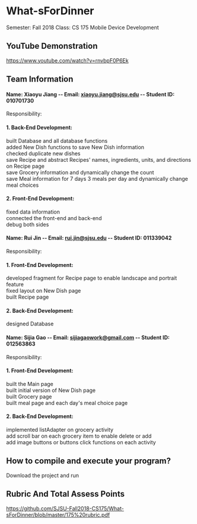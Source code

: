 # What-sForDinner

Semester: Fall 2018
Class: CS 175 Mobile Device Development

## YouTube Demonstration 
  
  https://www.youtube.com/watch?v=rnvbpF0P6Ek

## Team Information

#### Name: Xiaoyu Jiang -- Email: xiaoyu.jiang@sjsu.edu -- Student ID: 010701730 

Responsibility: 
  #### 1. Back-End Development: 
  built Database and all database functions\
  added New Dish functions to save New Dish information\
  checked duplicate new dishes\
  save Recipe and abstract Recipes' names, ingredients, units, and directions on Recipe page\
  save Grocery information and dynamically change the count\
  save Meal information for 7 days 3 meals per day and dynamically change meal choices
  #### 2. Front-End Development:
  fixed data information\
  connected the front-end and back-end\
  debug both sides
#### Name: Rui Jin -- Email: rui.jin@sjsu.edu -- Student ID: 011339042

Responsibility: 
  #### 1. Front-End Development:
  developed fragment for Recipe page to enable landscape and portrait feature\
  fixed layout on New Dish page\
  built Recipe page 
  #### 2. Back-End Development:
  designed Database 
  

#### Name: Sijia Gao -- Email: sijiagaowork@gmail.com -- Student ID: 012563863 

Responsibility: 
  #### 1. Front-End Development:
  built the Main page\
              built initial version of New Dish page\
              built Grocery page\
              built meal page and each day's meal choice page
  #### 2. Back-End Development:
  implemented listAdapter on grocery activity\
                      add scroll bar on each grocery item to enable delete or add \
                      add image buttons or buttons click functions on each activity
                      
## How to compile and execute your program?

Download the project and run 

## Rubric And Total Assess Points

https://github.com/SJSU-Fall2018-CS175/What-sForDinner/blob/master/175%20rubric.pdf

